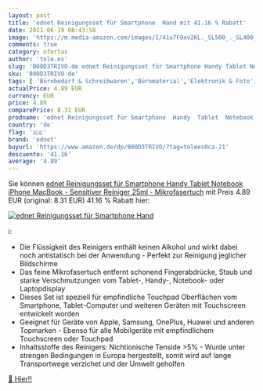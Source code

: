 ```yaml
---
layout: post
title: 'ednet Reinigungsset für Smartphone  Hand mit 41.16 % Rabatt'
date: 2021-06-19 06:43:58
image: 'https://m.media-amazon.com/images/I/41u7F9xv2KL._SL500_._SL400_.jpg'
comments: true
category: ofertas
author: 'tole.es'
slug: 'B00D3TRIVO-de ednet Reinigungsset für Smartphone Handy Tablet Notebook...'
sku: 'B00D3TRIVO-de'
tags: [ 'Bürobedarf & Schreibwaren','Büromaterial','Elektronik & Foto','Fernseher & Heimkino','Heimkino, TV & Video Zubehör','Mikrofasertücher & Reinigungsstäbchen','Reinigungsgeräte & -tücher','Reinigungszubehör für Unterhaltungselektronik','ednet', ]
actualPrice: 4.89 EUR
currency: EUR
price: 4.89
comparePrice: 8.31 EUR
prodname: 'ednet Reinigungsset für Smartphone  Handy  Tablet  Notebook  iPhone  MacBook - Sensitiver Reiniger 25ml - Mikrofasertuch'
country: 'de'
flag: '🇩🇪'
brand: 'ednet'
buyurl: 'https://www.amazon.de/dp/B00D3TRIVO/?tag=tolees0ca-21'
descuento: '41.16'
average: '4.89'
---
```


Sie können [ednet Reinigungsset für Smartphone  Handy  Tablet  Notebook  iPhone  MacBook - Sensitiver Reiniger 25ml - Mikrofasertuch](https://www.amazon.de/dp/B00D3TRIVO/?tag=tolees0ca-21) mit Preis 4.89 EUR (original: 8.31 EUR) 41.16 % Rabatt hier:

[![ednet Reinigungsset für Smartphone  Hand](https://m.media-amazon.com/images/I/41u7F9xv2KL._SL500_._SL400_.jpg)](https://www.amazon.de/dp/B00D3TRIVO/?tag=tolees0ca-21)

ℹ️:

- Die Flüssigkeit des Reinigers enthält keinen Alkohol und wirkt dabei noch antistatisch bei der Anwendung - Perfekt zur Reinigung jeglicher Bildschirme
- Das feine Mikrofasertuch entfernt schonend Fingerabdrücke, Staub und starke Verschmutzungen vom Tablet-, Handy-, Notebook- oder Laptopdisplay
- Dieses Set ist speziell für empfindliche Touchpad Oberflächen vom Smartphone, Tablet-Computer und weiteren Geräten mit Touchscreen entwickelt worden
- Geeignet für Geräte von Apple, Samsung, OnePlus, Huawei und anderen Topmarken - Ebenso für alle Mobilgeräte mit empfindlichem Touchscreen oder Touchpad
- Inhaltsstoffe des Reinigers: Nichtionische Tenside >5% - Wurde unter strengen Bedingungen in Europa hergestellt, somit wird auf lange Transportwege verzichet und der Umwelt geholfen

[🛒 Hier!!](https://www.amazon.de/dp/B00D3TRIVO/?tag=tolees0ca-21)
